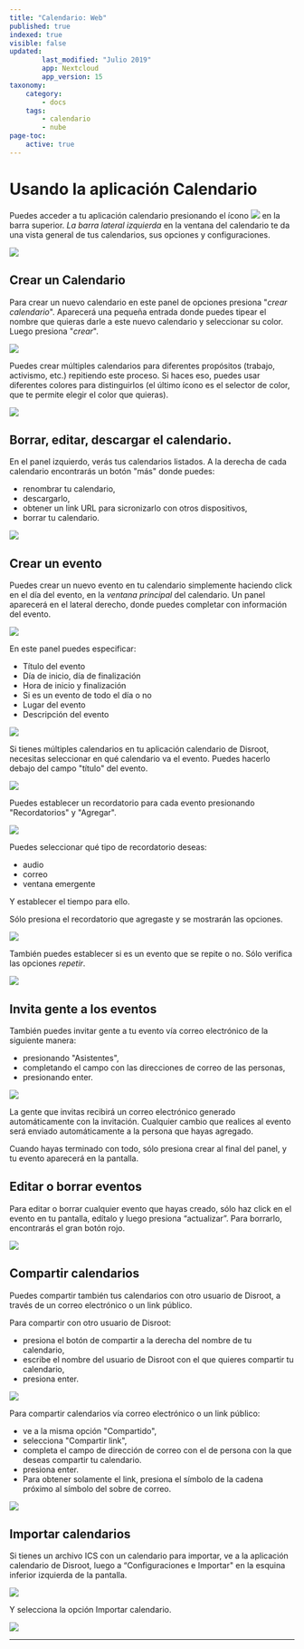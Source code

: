 ```yaml
---
title: "Calendario: Web"
published: true
indexed: true
visible: false
updated:
        last_modified: "Julio 2019"
        app: Nextcloud
        app_version: 15
taxonomy:
    category:
        - docs
    tags:
        - calendario
        - nube
page-toc:
    active: true
---
```


# Usando la aplicación Calendario

Puedes acceder a tu aplicación calendario presionando el ícono ![](calendar_top_icon.png) en la barra superior.
*La barra lateral izquierda* en la ventana del calendario te da una vista general de tus calendarios, sus opciones y configuraciones.

![](en/calendar_main.png)


## Crear un Calendario
Para crear un nuevo calendario en este panel de opciones presiona "*crear calendario*".
Aparecerá una pequeña entrada donde puedes tipear el nombre que quieras darle a este nuevo calendario y seleccionar su color. Luego presiona "*crear*".

![](en/calendar_add_new.png)

Puedes crear múltiples calendarios para diferentes propósitos (trabajo, activismo, etc.) repitiendo este proceso. Si haces eso, puedes usar diferentes colores para distinguirlos (el último ícono es el selector de color, que te permite elegir el color que quieras).

![](en/calendar_list.png)


## Borrar, editar, descargar el calendario.
En el panel izquierdo, verás tus calendarios listados. A la derecha de cada calendario encontrarás un botón "más" donde puedes:

- renombrar tu calendario,
- descargarlo,
- obtener un link URL para sicronizarlo con otros dispositivos,
- borrar tu calendario.

![](en/calendar_edit1.png)


## Crear un evento
Puedes crear un nuevo evento en tu calendario simplemente haciendo click en el día del evento, en la *ventana principal* del calendario. Un panel aparecerá en el lateral derecho, donde puedes completar con información del evento.

![](en/calendar_edit_menu.png)

En este panel puedes especificar:

  - Título del evento
  - Día de inicio, día de finalización
  - Hora de inicio y finalización
  - Si es un evento de todo el día o no
  - Lugar del evento
  - Descripción del evento

![](en/calendar_edit_menu2.png)

Si tienes múltiples calendarios en tu aplicación calendario de Disroot, necesitas seleccionar en qué calendario va el evento. Puedes hacerlo debajo del campo "título" del evento.

![](en/calendar_edit_menu3.png)

Puedes establecer un recordatorio para cada evento presionando "Recordatorios" y "Agregar".

![](en/calendar_edit_menu4.png)

Puedes seleccionar qué tipo de recordatorio deseas:

* audio
* correo
* ventana emergente

Y establecer el tiempo para ello.

Sólo presiona el recordatorio que agregaste y se mostrarán las opciones.

![](en/calendar_edit_menu5.png)

También puedes establecer si es un evento que se repite o no. Sólo verifica las opciones *repetir*.

![](en/calendar_edit_menu6.png)


## Invita gente a los eventos

También puedes invitar gente a tu evento vía correo electrónico de la siguiente manera:

* presionando "Asistentes",
* completando el campo con las direcciones de correo de las personas,
* presionando enter.<br>

![](en/calendar_edit_menu7.png)

La gente que invitas recibirá un correo electrónico generado automáticamente con la invitación. Cualquier cambio que realices al evento será enviado automáticamente a la persona que hayas agregado.

Cuando hayas terminado con todo, sólo presiona crear al final del panel, y tu evento aparecerá en la pantalla.


## Editar o borrar eventos
Para editar o borrar cualquier evento que hayas creado, sólo haz click en el evento en tu pantalla, edítalo y luego presiona “actualizar”. Para borrarlo, encontrarás el gran botón rojo.

![](en/calendar_edit_menu8.png)


## Compartir calendarios
Puedes compartir también tus calendarios con otro usuario de Disroot, a través de un correo electrónico o un link público.

Para compartir con otro usuario de Disroot:

* presiona el botón de compartir a la derecha del nombre de tu calendario,
* escribe el nombre del usuario de Disroot con el que quieres compartir tu calendario,
* presiona enter.

![](en/calendar_share_menu1.png)

Para compartir calendarios vía correo electrónico o un link público:

* ve a la misma opción "Compartido",
* selecciona "Compartir link",
* completa el campo de dirección de correo con el de persona con la que deseas compartir tu calendario.
* presiona enter.
* Para obtener solamente el link, presiona el símbolo de la cadena próximo al símbolo del sobre de correo.

![](en/calendar_share_menu2.png)


## Importar calendarios
Si tienes un archivo ICS con un calendario para importar, ve a la aplicación calendario de Disroot, luego a “Configuraciones e Importar" en la esquina inferior izquierda de la pantalla.<br>

![](en/calendar_import_menu1.png)

Y selecciona la opción Importar calendario.

![](en/calendar_import_menu2.png)

----------------------------------------
